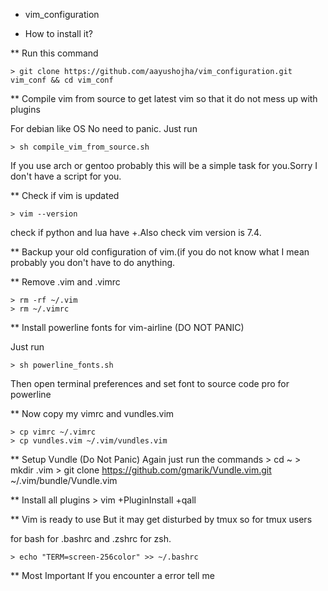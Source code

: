 * vim_configuration


* How to install it?

** Run this command

    > git clone https://github.com/aayushojha/vim_configuration.git vim_conf && cd vim_conf 


** Compile vim from source to get latest vim so that it do not mess up with plugins

For debian like OS No need to panic. Just run

    > sh compile_vim_from_source.sh

If you use arch or gentoo probably this will be a simple task for you.Sorry I don't have a script for you.

** Check if vim is updated

    > vim --version

check if python and lua have +.Also check vim version is 7.4.

** Backup your old configuration of vim.(if you do not know what I mean probably you don't have to do anything.

** Remove .vim and .vimrc

    > rm -rf ~/.vim
    > rm ~/.vimrc

** Install powerline fonts for vim-airline (DO NOT PANIC)

Just run

    > sh powerline_fonts.sh

Then open terminal preferences and set font to source code pro for powerline

** Now copy my vimrc and vundles.vim

    > cp vimrc ~/.vimrc
    > cp vundles.vim ~/.vim/vundles.vim

** Setup Vundle (Do Not Panic)
Again just run the commands
    > cd ~
    > mkdir .vim
    > git clone https://github.com/gmarik/Vundle.vim.git ~/.vim/bundle/Vundle.vim 

** Install all plugins
    > vim +PluginInstall +qall 

** Vim is ready to use But it may get disturbed by tmux so for tmux users

for bash for .bashrc and .zshrc for zsh.
    
    > echo "TERM=screen-256color" >> ~/.bashrc

** Most Important If you encounter a error tell me
